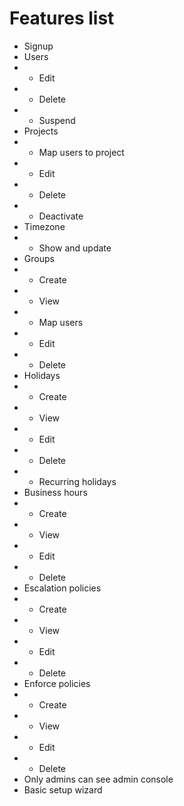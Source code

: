 # Features list
- Signup
- Users
- - Edit
- - Delete
- - Suspend
- Projects
- - Map users to project
- - Edit
- - Delete
- - Deactivate
- Timezone
- - Show and update
- Groups
- - Create
- - View
- - Map users
- - Edit
- - Delete
- Holidays
- - Create
- - View
- - Edit
- - Delete
- - Recurring holidays
- Business hours
- - Create
- - View
- - Edit
- - Delete
- Escalation policies
- - Create
- - View
- - Edit
- - Delete
- Enforce policies
- - Create
- - View
- - Edit
- - Delete
- Only admins can see admin console
- Basic setup wizard